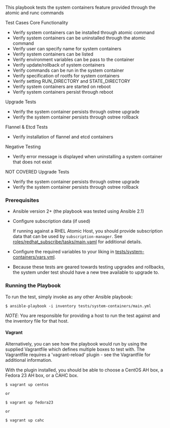 This playbook tests the system containers feature provided through the atomic and runc commands

Test Cases
Core Functionality
- Verify system containers can be installed through atomic command
- Verify system containers can be uninstalled through the atomic command
- Verify user can specify name for system containers
- Verify system containers can be listed
- Verify environment variables can be pass to the container
- Verify update/rollback of system containers
- Verify commands can be run in the system container
- Verify specification of rootfs for system containers
- Verify setting RUN_DIRECTORY and STATE_DIRECTORY
- Verify system containers are started on reboot
- Verify system containers persist through reboot

Upgrade Tests
- Verify the system container persists through ostree upgrade
- Verify the system container persists through ostree rollback

Flannel & Etcd Tests
- Verify installation of flannel and etcd containers

Negative Testing
- Verify error message is displayed when uninstalling a system container that does not exist

NOT COVERED
Upgrade Tests
- Verify the system container persists through ostree upgrade
- Verify the system container persists through ostree rollback

### Prerequisites
  - Ansible version 2+ (the playbook was tested using Ansible 2.1)

  - Configure subscription data (if used)

    If running against a RHEL Atomic Host, you should provide subscription
    data that can be used by `subscription-manager`.  See
    [roles/redhat_subscribe/tasks/main.yaml](roles/redhat_subscribe/tasks/main.yaml)
    for additional details.

  - Configure the required variables to your liking in [tests/system-containers/vars.yml](tests/system-containers/vars.yml).

  - Because these tests are geared towards testing upgrades and rollbacks,
    the system under test should have a new tree available to upgrade to.

### Running the Playbook

To run the test, simply invoke as any other Ansible playbook:

```
$ ansible-playbook -i inventory tests/system-containers/main.yml
```

*NOTE*: You are responsible for providing a host to run the test against and the
inventory file for that host.

#### Vagrant

Alternatively, you can see how the playbook would run by using the supplied
Vagrantfile which defines multiple boxes to test with. The Vagrantfile
requires a 'vagrant-reload' plugin - see the Vagrantfile for additional
information.

With the plugin installed, you should be able to choose a CentOS AH box, a
Fedora 23 AH box, or a CAHC box.

```
$ vagrant up centos

or

$ vagrant up fedora23

or

$ vagrant up cahc
```

